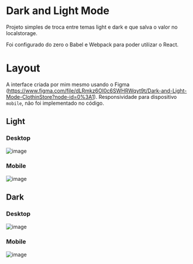 # Dark and Light Mode
Projeto simples de troca entre temas light e dark e que salva o valor no localstorage.

Foi configurado do zero o Babel e Webpack para poder utilizar o React.

# Layout
A interface criada por mim mesmo usando o Figma (https://www.figma.com/file/dLRmkz6OI0c6SWHRWqyt9t/Dark-and-Light-Mode-ClothinStore?node-id=0%3A1).
Responsividade para dispositivo `mobile`, não foi implementado no código.

## Light
### Desktop
![image](https://user-images.githubusercontent.com/52856911/126884877-b0f572ec-7eb9-4950-a942-dbd24084070b.png)

### Mobile
![image](https://user-images.githubusercontent.com/52856911/126884885-8fc8e216-dac6-437e-9b67-ef4d1732a83b.png)

## Dark
### Desktop
![image](https://user-images.githubusercontent.com/52856911/126884861-68af4eb0-dc28-429e-8919-f34b06a154a5.png)

### Mobile
![image](https://user-images.githubusercontent.com/52856911/126884866-ee4d1a2f-b0e9-40dc-b1f9-9f005d359cca.png)

